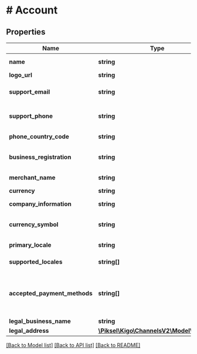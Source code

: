 # # Account

## Properties

Name | Type | Description | Notes
------------ | ------------- | ------------- | -------------
**name** | **string** | Account Name | [optional]
**logo_url** | **string** |  | [optional]
**support_email** | **string** | General support email | [optional]
**support_phone** | **string** | General support phone | [optional]
**phone_country_code** | **string** | Phone country code | [optional]
**business_registration** | **string** | Business Registration Number | [optional]
**merchant_name** | **string** | Merchant Name | [optional]
**currency** | **string** | Currency | [optional]
**company_information** | **string** | Htmlencoded text | [optional]
**currency_symbol** | **string** | Currency Symbol ($, £, ...) | [optional]
**primary_locale** | **string** | en-US, it-IT, ... | [optional]
**supported_locales** | **string[]** | en-US, it-IT, ... | [optional]
**accepted_payment_methods** | **string[]** | Credit card brands which the PMC accepts for booking payment | [optional]
**legal_business_name** | **string** |  | [optional]
**legal_address** | [**\Piksel\Kigo\ChannelsV2\Model\Address**](Address.md) |  | [optional]

[[Back to Model list]](../../README.md#models) [[Back to API list]](../../README.md#endpoints) [[Back to README]](../../README.md)
